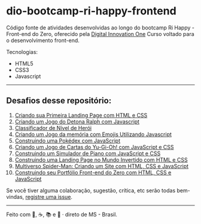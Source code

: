 # dio-bootcamp-ri-happy-frontend
Código fonte de atividades desenvolvidas ao longo do bootcamp Ri Happy - Front-end do Zero, oferecido pela [Digital Innovation One](https://dio.me)
Curso voltado para o desenvolvimento front-end.

Tecnologias:
- HTML5
- CSS3
- Javascript

---

## Desafios desse repositório:

1. [Criando sua Primeira Landing Page com HTML e CSS](https://github.com/alexandre-melgarejo/dio-bootcamp-ri-happy-frontend/tree/main/trilha-css-desafio-01)
2. [Criando um Jogo do Detona Ralph com Javascript](https://github.com/alexandre-melgarejo/dio-bootcamp-ri-happy-frontend/tree/main/detona-ralph)
3. [Classificador de Nível de Herói](https://github.com/alexandre-melgarejo/dio-bootcamp-ri-happy-frontend/tree/main/classificador-nivel-heroi)
4. [Criando um Jogo da memória com Emojis Utilizando Javascript](https://github.com/alexandre-melgarejo/dio-bootcamp-ri-happy-frontend/tree/main/jogo-memoria-emoji)
5. [Construindo uma Pokédex com JavaScript](https://github.com/alexandre-melgarejo/dio-bootcamp-ri-happy-frontend/tree/main/construindo-pokedex-js)
6. [Criando um Jogo de Cartas do Yu-Gi-Oh! com JavaScript e CSS](https://github.com/alexandre-melgarejo/dio-bootcamp-ri-happy-frontend/tree/main/jogo-yugioh)
7. [Construindo um Simulador de Piano com JavaScript e CSS](https://github.com/alexandre-melgarejo/dio-bootcamp-ri-happy-frontend/tree/main/simulador-piano)
8. [Construindo uma Landing Page no Mundo Invertido com HTML e CSS](https://github.com/alexandre-melgarejo/dio-bootcamp-ri-happy-frontend/tree/main/mundo-invertido)
9. [Multiverso Spider-Man: Criando um Site com HTML, CSS e JavaScript](https://github.com/alexandre-melgarejo/dio-bootcamp-ri-happy-frontend/tree/main/multiverso-spider-man)
10. [Construindo seu Portfólio Front-end do Zero com HTML, CSS e JavaScript](https://github.com/alexandre-melgarejo/dio-bootcamp-ri-happy-frontend/tree/main/construindo-portfolio)


Se você tiver alguma colaboração, sugestão, crítica, etc serão todas bem-vindas, [registre uma issue](https://github.com/alexandre-melgarejo/dio-bootcamp-ri-happy-frontend/issues).

---
Feito com 💙, ☕, 📚 e 🤖 · direto de MS - Brasil.